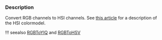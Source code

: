 ### Description

Convert RGB channels to HSI channels. See [this article](https://en.wikipedia.org/wiki/HSL_and_HSV) for a description of the HSI colormodel.

!!! seealso
    [RGBToYIQ](../RGBToYIQ) and [RGBToHSV](../RGBToHSV)
